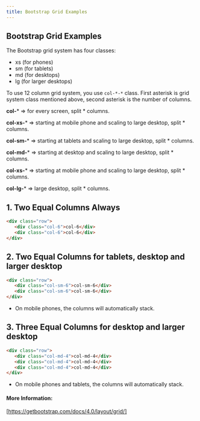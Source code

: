```yaml
---
title: Bootstrap Grid Examples
---
```

## Bootstrap Grid Examples

The Bootstrap grid system has four classes:

* xs (for phones)
* sm (for tablets)
* md (for desktops)
* lg (for larger desktops)

To use 12 column grid system, you use `col-*-*` class. First asterisk is grid system class mentioned above, second asterisk is the number of columns.

**col-*** => for every screen, split * columns.

**col-xs-*** => starting at mobile phone and scaling to large desktop, split * columns.

**col-sm-*** => starting at tablets and scaling to large desktop, split * columns.

**col-md-*** => starting at desktop and scaling to large desktop, split * columns.

**col-xs-*** => starting at mobile phone and scaling to large desktop, split * columns.

**col-lg-*** => large desktop, split * columns.


## 1. Two Equal Columns Always

```html
<div class="row">
   <div class="col-6">col-6</div>
   <div class="col-6">col-6</div>
</div>
```


## 2. Two Equal Columns for tablets, desktop and larger desktop

```html
<div class="row">
   <div class="col-sm-6">col-sm-6</div>
   <div class="col-sm-6">col-sm-6</div>
</div>
```

* On mobile phones, the columns will automatically stack.

## 3. Three Equal Columns for desktop and larger desktop

```html
<div class="row">
   <div class="col-md-4">col-md-4</div>
   <div class="col-md-4">col-md-4</div>
   <div class="col-md-4">col-md-4</div>
</div>
```

* On mobile phones and tablets, the columns will automatically stack.




#### More Information:
[https://getbootstrap.com/docs/4.0/layout/grid/]


